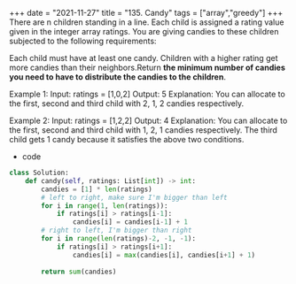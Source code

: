 +++
date = "2021-11-27"
title = "135. Candy"
tags = ["array","greedy"]
+++
There are n children standing in a line. Each child is assigned a rating value given in the integer array ratings.
You are giving candies to these children subjected to the following requirements:

Each child must have at least one candy.
Children with a higher rating get more candies than their neighbors.Return __the minimum number of candies you need to have to distribute the candies to the children__.
 
Example 1:
Input: ratings = [1,0,2] Output: 5 Explanation: You can allocate to the first, second and third child with 2, 1, 2 candies respectively. 

Example 2:
Input: ratings = [1,2,2] Output: 4 Explanation: You can allocate to the first, second and third child with 1, 2, 1 candies respectively. The third child gets 1 candy because it satisfies the above two conditions.

- code
```py
class Solution:
    def candy(self, ratings: List[int]) -> int:
        candies = [1] * len(ratings)
        # left to right, make sure I'm bigger than left
        for i in range(1, len(ratings)):
            if ratings[i] > ratings[i-1]:
                candies[i] = candies[i-1] + 1
        # right to left, I'm bigger than right
        for i in range(len(ratings)-2, -1, -1):
            if ratings[i] > ratings[i+1]:
                candies[i] = max(candies[i], candies[i+1] + 1)
                
        return sum(candies)
```
